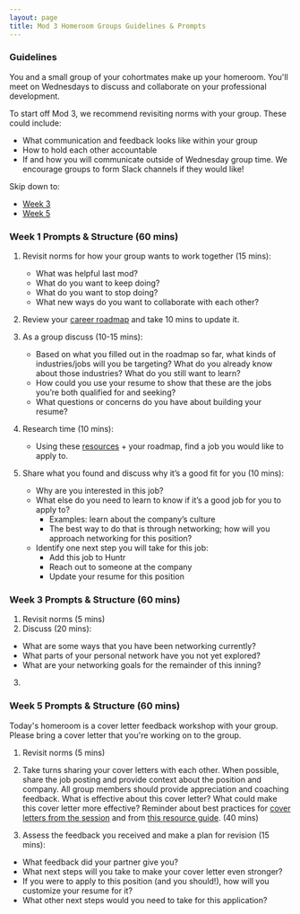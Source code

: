```yaml
---
layout: page
title: Mod 3 Homeroom Groups Guidelines & Prompts
---
```


### Guidelines
You and a small group of your cohortmates make up your homeroom. You'll meet on Wednesdays to discuss and collaborate on your professional development.

To start off Mod 3, we recommend revisiting norms with your group. These could include:

* What communication and feedback looks like within your group
* How to hold each other accountable
* If and how you will communicate outside of Wednesday group time. We encourage groups to form Slack channels if they would like!

Skip down to:
* [Week 3](#week-3)
* [Week 5](#week-5)

### Week 1 Prompts & Structure (60 mins)
1. Revisit norms for how your group wants to work together (15 mins):
   * What was helpful last mod?
   * What do you want to keep doing?
   * What do you want to stop doing?
   * What new ways do you want to collaborate with each other?

2. Review your [career roadmap](https://docs.google.com/document/d/1yMlss8updK2zaTVPwUzcoBG2ws5zBWENjE2a-SjSPeM/edit?usp=sharing) and take 10 mins to update it.

3. As a group discuss (10-15 mins):
   * Based on what you filled out in the roadmap so far, what kinds of industries/jobs will you be targeting? What do you already know about those industries? What do you still want to learn?
   * How could you use your resume to show that these are the jobs you’re both qualified for and seeking?  
   * What questions or concerns do you have about building your resume? 
4. Research time (10 mins):
   * Using these [resources](/resources/finding_opportunities) + your roadmap, find a job you would like to apply to.
5. Share what you found and discuss why it’s a good fit for you (10 mins):
   * Why are you interested in this job? 
   * What else do you need to learn to know if it’s a good job for you to apply to?
     * Examples: learn about the company’s culture 
     * The best way to do that is through networking; how will you approach networking for this position?
   * Identify one next step you will take for this job:
     * Add this job to Huntr
     * Reach out to someone at the company
     * Update your resume for this position

### Week 3 Prompts & Structure (60 mins) <a name="week-3"></a>
1. Revisit norms (5 mins)
2. Discuss (20 mins):
  * What are some ways that you have been networking currently? 
  * What parts of your personal network have you not yet explored? 
  * What are your networking goals for the remainder of this inning?  
3. 

### Week 5 Prompts & Structure (60 mins) <a name="week-5"></a>
Today's homeroom is a cover letter feedback workshop with your group. Please bring a cover letter that you're working on to the group. 

1. Revisit norms (5 mins) 

2. Take turns sharing your cover letters with each other. When possible, share the job posting and provide context about the position and company. All group members should provide appreciation and coaching feedback. What is effective about this cover letter? What could make this cover letter more effective? Reminder about best practices for [cover letters from the session](/module_three/week_3_application_process_session) and from [this resource guide](/resources/cover_letter_resources). (40 mins)

3. Assess the feedback you received and make a plan for revision (15 mins):

  * What feedback did your partner give you?
  * What next steps will you take to make your cover letter even stronger?
  * If you were to apply to this position (and you should!), how will you customize your resume for it? 
  * What other next steps would you need to take for this application? 
